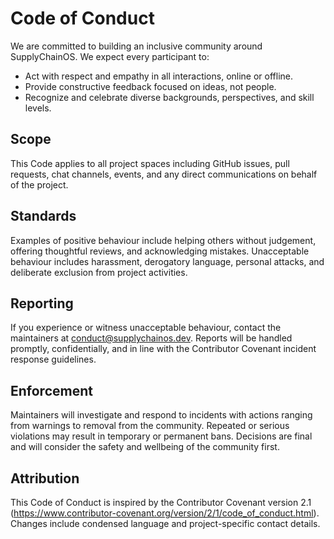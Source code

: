 # Code of Conduct

We are committed to building an inclusive community around SupplyChainOS. We expect every participant to:

- Act with respect and empathy in all interactions, online or offline.
- Provide constructive feedback focused on ideas, not people.
- Recognize and celebrate diverse backgrounds, perspectives, and skill levels.

## Scope

This Code applies to all project spaces including GitHub issues, pull requests, chat channels, events, and any direct communications on behalf of the project.

## Standards

Examples of positive behaviour include helping others without judgement, offering thoughtful reviews, and acknowledging mistakes. Unacceptable behaviour includes harassment, derogatory language, personal attacks, and deliberate exclusion from project activities.

## Reporting

If you experience or witness unacceptable behaviour, contact the maintainers at conduct@supplychainos.dev. Reports will be handled promptly, confidentially, and in line with the Contributor Covenant incident response guidelines.

## Enforcement

Maintainers will investigate and respond to incidents with actions ranging from warnings to removal from the community. Repeated or serious violations may result in temporary or permanent bans. Decisions are final and will consider the safety and wellbeing of the community first.

## Attribution

This Code of Conduct is inspired by the Contributor Covenant version 2.1 (https://www.contributor-covenant.org/version/2/1/code_of_conduct.html). Changes include condensed language and project-specific contact details.

